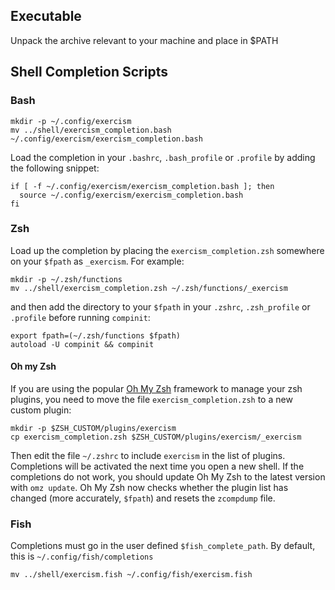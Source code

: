 ## Executable
Unpack the archive relevant to your machine and place in $PATH

## Shell Completion Scripts

### Bash

    mkdir -p ~/.config/exercism
    mv ../shell/exercism_completion.bash ~/.config/exercism/exercism_completion.bash

Load the completion in your `.bashrc`, `.bash_profile` or `.profile` by
adding the following snippet:

    if [ -f ~/.config/exercism/exercism_completion.bash ]; then
      source ~/.config/exercism/exercism_completion.bash
    fi

### Zsh

Load up the completion by placing the `exercism_completion.zsh` somewhere on
your `$fpath` as `_exercism`. For example:

    mkdir -p ~/.zsh/functions
    mv ../shell/exercism_completion.zsh ~/.zsh/functions/_exercism

and then add the directory to your `$fpath` in your `.zshrc`, `.zsh_profile` or
`.profile` before running `compinit`:

    export fpath=(~/.zsh/functions $fpath)
    autoload -U compinit && compinit


#### Oh my Zsh

If you are using the popular [Oh My Zsh][oh-my-zsh] framework to manage your
zsh plugins, you need to move the file `exercism_completion.zsh` to a new
custom plugin:

[oh-my-zsh]: https://github.com/ohmyzsh/ohmyzsh

    mkdir -p $ZSH_CUSTOM/plugins/exercism
    cp exercism_completion.zsh $ZSH_CUSTOM/plugins/exercism/_exercism

Then edit the file `~/.zshrc` to include `exercism` in the list of plugins.
Completions will be activated the next time you open a new shell. If the
completions do not work, you should update Oh My Zsh to the latest version with
`omz update`. Oh My Zsh now checks whether the plugin list has changed (more
accurately, `$fpath`) and resets the `zcompdump` file.

### Fish

Completions must go in the user defined `$fish_complete_path`. By default, this is `~/.config/fish/completions`

    mv ../shell/exercism.fish ~/.config/fish/exercism.fish
